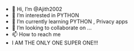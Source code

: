 - 👋 Hi, I’m @Ajith2002
- 👀 I’m interested in  PYTHON 
- 🌱 I’m currently learning  PYTHON , Privacy apps
- 💞️ I’m looking to collaborate on ...
- 📫 How to reach me 
- I AM THE ONLY ONE SUPER ONE!!!

<!---
Ajith2002/Ajith2002 is a ✨ special ✨ repository because its `README.md` (this file) appears on your GitHub profile.
You can click the Preview link to take a look at your changes.
--->
